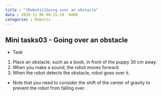 ```yaml
---
title : "[Robotis]Going over an obstacle"
data : 2020-11-06 00:15:28 -0400
categories : Robotis
---
```

## Mini tasks03 - Going over an obstacle
- Task
1. Place an obstacle, such as a book, in front of the puppy 30 cm away.
2. When you make a sound, the robot moves forward.
3. When the robot detects the obstacle, robot goes over it.
- Note that you need to consider the shift of the center of gravity to prevent the robot from falling over.